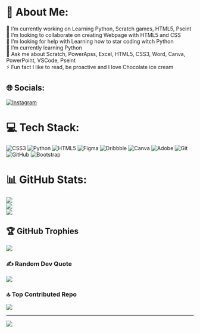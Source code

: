 # 💫 About Me:
🔭 I’m currently working on Learning Python, Scratch games, HTML5, Pseint<br>👯 I’m looking to collaborate on creating Webpage with HTML5 and CSS<br>🤝 I’m looking for help with Learning how to star coding witch Python <br>🌱 I’m currently learning Python <br>💬 Ask me about Scratch, PowerApss, Excel, HTML5, CSS3, Word, Canva, PowerPoint, VSCode, Pseint<br>⚡ Fun fact I like to read, be proactive and I love Chocolate ice cream


## 🌐 Socials:
[![Instagram](https://img.shields.io/badge/Instagram-%23E4405F.svg?logo=Instagram&logoColor=white)](https://instagram.com/07.annyyyy_) 

# 💻 Tech Stack:
![CSS3](https://img.shields.io/badge/css3-%231572B6.svg?style=for-the-badge&logo=css3&logoColor=white) ![Python](https://img.shields.io/badge/python-3670A0?style=for-the-badge&logo=python&logoColor=ffdd54) ![HTML5](https://img.shields.io/badge/html5-%23E34F26.svg?style=for-the-badge&logo=html5&logoColor=white) ![Figma](https://img.shields.io/badge/figma-%23F24E1E.svg?style=for-the-badge&logo=figma&logoColor=white) ![Dribbble](https://img.shields.io/badge/Dribbble-EA4C89?style=for-the-badge&logo=dribbble&logoColor=white) ![Canva](https://img.shields.io/badge/Canva-%2300C4CC.svg?style=for-the-badge&logo=Canva&logoColor=white) ![Adobe](https://img.shields.io/badge/adobe-%23FF0000.svg?style=for-the-badge&logo=adobe&logoColor=white) ![Git](https://img.shields.io/badge/git-%23F05033.svg?style=for-the-badge&logo=git&logoColor=white) ![GitHub](https://img.shields.io/badge/github-%23121011.svg?style=for-the-badge&logo=github&logoColor=white) ![Bootstrap](https://img.shields.io/badge/bootstrap-%238511FA.svg?style=for-the-badge&logo=bootstrap&logoColor=white)
# 📊 GitHub Stats:
![](https://github-readme-stats.vercel.app/api?username=AitxaG&theme=synthwave&hide_border=false&include_all_commits=false&count_private=false)<br/>
![](https://github-readme-streak-stats.herokuapp.com/?user=AitxaG&theme=synthwave&hide_border=false)<br/>
![](https://github-readme-stats.vercel.app/api/top-langs/?username=AitxaG&theme=synthwave&hide_border=false&include_all_commits=false&count_private=false&layout=compact)

## 🏆 GitHub Trophies
![](https://github-profile-trophy.vercel.app/?username=AitxaG&theme=radical&no-frame=false&no-bg=true&margin-w=4)

### ✍️ Random Dev Quote
![](https://quotes-github-readme.vercel.app/api?type=vetical&theme=radical)

### 🔝 Top Contributed Repo
![](https://github-contributor-stats.vercel.app/api?username=AitxaG&limit=5&theme=dark&combine_all_yearly_contributions=true)

---
[![](https://visitcount.itsvg.in/api?id=AitxaG&icon=0&color=0)](https://visitcount.itsvg.in)

<!-- Proudly created with GPRM ( https://gprm.itsvg.in ) -->